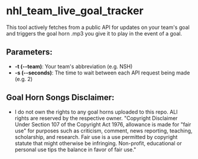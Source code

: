 # nhl_team_live_goal_tracker
This tool actively fetches from a public API for updates on your team's goal and triggers the goal horn .mp3 you give it to play in the event of a goal.

## Parameters:
- **-t (--team)**: Your team's abbreviation (e.g. NSH)
- **-s (--seconds)**: The time to wait between each API request being made (e.g. 2)

## Goal Horn Songs Disclaimer:
- I do not own the rights to any goal horns uploaded to this repo. ALl rights are reserved by the respective owner.
"Copyright Disclaimer Under Section 107 of the Copyright Act 1976, allowance is made for "fair use" for purposes such as criticism, comment, news reporting, teaching, scholarship, and research. Fair use is a use permitted by copyright statute that might otherwise be infringing. Non-profit, educational or personal use tips the balance in favor of fair use."

